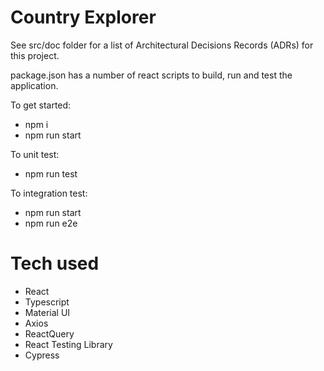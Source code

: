 # Country Explorer

See src/doc folder for a list of Architectural Decisions Records (ADRs) for this project.

package.json has a number of react scripts to build, run and test the application.

To get started:
 - npm i
 - npm run start

To unit test:
 - npm run test

To integration test:
 - npm run start
 - npm run e2e


# Tech used
- React
- Typescript
- Material UI
- Axios
- ReactQuery
- React Testing Library
- Cypress